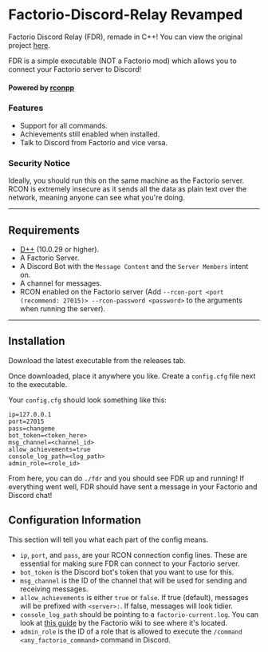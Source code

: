 # Factorio-Discord-Relay Revamped
Factorio Discord Relay (FDR), remade in C++! You can view the original project [here](https://github.com/Jaskowicz1/Factorio-Discord-Relay).

FDR is a simple executable (NOT a Factorio mod) which allows you to connect your Factorio server to Discord!

#### Powered by [rconpp](https://github.com/Jaskowicz1/rconpp)

### Features

- Support for all commands.
- Achievements still enabled when installed.
- Talk to Discord from Factorio and vice versa.

### Security Notice

Ideally, you should run this on the same machine as the Factorio server.
RCON is extremely insecure as it sends all the data as plain text over the network, meaning anyone can see what you're doing.

---

## Requirements

- [D++](https://github.com/brainboxdotcc/DPP/) (10.0.29 or higher).
- A Factorio Server.
- A Discord Bot with the `Message Content` and the `Server Members` intent on.
- A channel for messages.
- RCON enabled on the Factorio server (Add `--rcon-port <port (recommend: 27015)> --rcon-password <password>` to the arguments when running the server).

---

## Installation

Download the latest executable from the releases tab.

Once downloaded, place it anywhere you like. Create a `config.cfg` file next to the executable.

Your `config.cfg` should look something like this:
```
ip=127.0.0.1
port=27015
pass=changeme
bot_token=<token_here>
msg_channel=<channel_id>
allow_achievements=true
console_log_path=<log_path>
admin_role=<role_id>
```

From here, you can do `./fdr` and you should see FDR up and running! If everything went well, FDR should have sent a message in your Factorio and Discord chat!

## Configuration Information

This section will tell you what each part of the config means.

- `ip`, `port`, and `pass`, are your RCON connection config lines. These are essential for making sure FDR can connect to your Factorio server.
- `bot_token` is the Discord bot's token that you want to use for this.
- `msg_channel` is the ID of the channel that will be used for sending and receiving messages.
- `allow_achievements` is either `true` or `false`. If true (default), messages will be prefixed with `<server>:`. If false, messages will look tidier.
- `console_log_path` should be pointing to a `factorio-current.log`. You can look at [this guide](https://wiki.factorio.com/Application_directory#User_data_directory) by the Factorio wiki to see where it's located.
- `admin_role` is the ID of a role that is allowed to execute the `/command <any_factorio_command>` command in Discord.
